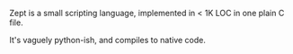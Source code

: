 Zept is a small scripting language, implemented in < 1K LOC in one plain C file.

It's vaguely python-ish, and compiles to native code.